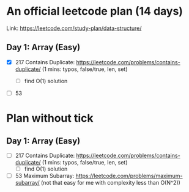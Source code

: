 # An official leetcode plan (14 days)

Link: https://leetcode.com/study-plan/data-structure/

## Day 1: Array (Easy)
- [x] 217 Contains Duplicate: https://leetcode.com/problems/contains-duplicate/ (1 mins: typos, false/true, len, set)
  - [ ] find O(1) solution
- [ ] 53







# Plan without tick
## Day 1: Array (Easy)
- [ ] 217 Contains Duplicate: https://leetcode.com/problems/contains-duplicate/ (1 mins: typos, false/true, len, set)
  - [ ] find O(1) solution
- [ ] 53 Maximum Subarray: https://leetcode.com/problems/maximum-subarray/ (not that easy for me with complexity less than O(N^2))
